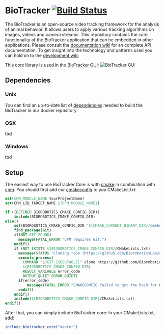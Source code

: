 # BioTracker [![Build Status](http://willi.imp.fu-berlin.de/job/Build%20Biotracker%20Ubuntu/badge/icon)](http://willi.imp.fu-berlin.de/job/Build%20Biotracker%20Ubuntu/)

The BioTracker is an open-source video tracking framework for the analysis of animal behavior.
It allows users to apply various tracking algorithms on images, videos and camera streams.
This repository contains the core functionality of the BioTracker application that can be embedded in other applications.
Please consult the [documentation wiki](https://github.com/BioroboticsLab/biotracker_core/wiki/Documentation) for an complete API documentation.
To get insight into the technology and patterns used you can hold on to the [development wiki](https://github.com/BioroboticsLab/biotracker_core/wiki/Development)

This core library is used in the [BioTracker GUI](https://github.com/BioroboticsLab/biotracker_gui):
![BioTracker GUI](https://cloud.githubusercontent.com/assets/831215/10982001/2ca550c6-840b-11e5-9bd8-f4e13846438d.png) 

## Dependencies
### Unix
You can find an up-to-date list of [dependencies](https://github.com/BioroboticsLab/DockerFiles/blob/master/ubuntu-15.10-biotracker/dependencies.sh)
needed to build the BioTracker in our docker repository.

### OSX
tbd

### Windows
tbd

## Setup
The easiest way to use BioTracker Core is with [cmake](https://cmake.org/) in combination with [cpm](http://www.cpm.rocks/).
You should first add our [cmakeconfig](https://github.com/BioroboticsLab/cmakeconfig) to you CMakeList.txt:
```CMake
set(CPM_MODULE_NAME YourProjectName)
set(CPM_LIB_TARGET_NAME ${CPM_MODULE_NAME})

if ((DEFINED BIOROBOTICS_CMAKE_CONFIG_DIR))
    include(BIOROBOTICS_CMAKE_CONFIG_DIR)
else()
    set(BIOROBOTICS_CMAKE_CONFIG_DIR "${CMAKE_CURRENT_BINARY_DIR}/cmakeconfig" CACHE TYPE STRING)
    find_package(Git)
    if(NOT GIT_FOUND)
      message(FATAL_ERROR "CPM requires Git.")
    endif()
    if (NOT EXISTS ${BIOROBOTICS_CMAKE_CONFIG_DIR}/CMakeLists.txt)
      message(STATUS "Cloning repo (https://github.com/BioroboticsLab/cmakeconfig.git)")
      execute_process(
        COMMAND "${GIT_EXECUTABLE}" clone https://github.com/BioroboticsLab/cmakeconfig.git
        ${BIOROBOTICS_CMAKE_CONFIG_DIR}
        RESULT_VARIABLE error_code
        OUTPUT_QUIET ERROR_QUIET)
      if(error_code)
          message(FATAL_ERROR "CMAKECONFIG failed to get the hash for HEAD")
      endif()
    endif()
    include(${BIOROBOTICS_CMAKE_CONFIG_DIR}/CMakeLists.txt)
endif()
```

After that, you can simply include BioTracker core:
In your CMakeLists.txt, add:
```CMake
include_biotracker_core("master")
```
